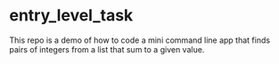 # entry_level_task
This repo is a demo of how to code a mini command line app that finds pairs of integers from a list that sum to a given value.
